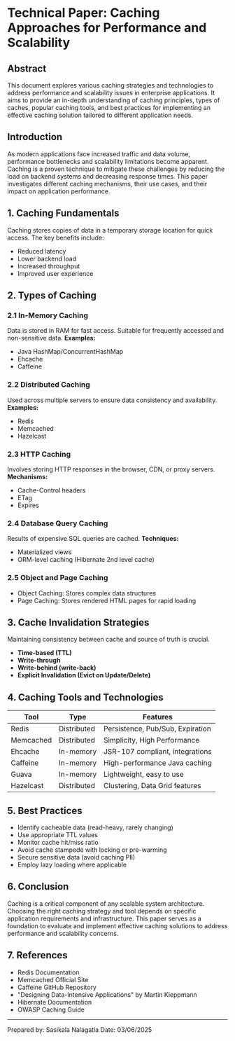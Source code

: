 # Technical Paper: Caching Approaches for Performance and Scalability

## Abstract

This document explores various caching strategies and technologies to address performance and scalability issues in enterprise applications. It aims to provide an in-depth understanding of caching principles, types of caches, popular caching tools, and best practices for implementing an effective caching solution tailored to different application needs.

## Introduction

As modern applications face increased traffic and data volume, performance bottlenecks and scalability limitations become apparent. Caching is a proven technique to mitigate these challenges by reducing the load on backend systems and decreasing response times. This paper investigates different caching mechanisms, their use cases, and their impact on application performance.

## 1. Caching Fundamentals

Caching stores copies of data in a temporary storage location for quick access. The key benefits include:

- Reduced latency
- Lower backend load
- Increased throughput
- Improved user experience

## 2. Types of Caching

### 2.1 In-Memory Caching

Data is stored in RAM for fast access. Suitable for frequently accessed and non-sensitive data.
**Examples:**

- Java HashMap/ConcurrentHashMap
- Ehcache
- Caffeine

### 2.2 Distributed Caching

Used across multiple servers to ensure data consistency and availability.
**Examples:**

- Redis
- Memcached
- Hazelcast

### 2.3 HTTP Caching

Involves storing HTTP responses in the browser, CDN, or proxy servers.
**Mechanisms:**

- Cache-Control headers
- ETag
- Expires

### 2.4 Database Query Caching

Results of expensive SQL queries are cached.
**Techniques:**

- Materialized views
- ORM-level caching (Hibernate 2nd level cache)

### 2.5 Object and Page Caching

- Object Caching: Stores complex data structures
- Page Caching: Stores rendered HTML pages for rapid loading

## 3. Cache Invalidation Strategies

Maintaining consistency between cache and source of truth is crucial.

- **Time-based (TTL)**
- **Write-through**
- **Write-behind (write-back)**
- **Explicit Invalidation (Evict on Update/Delete)**

## 4. Caching Tools and Technologies

| Tool      | Type        | Features                         |
| --------- | ----------- | -------------------------------- |
| Redis     | Distributed | Persistence, Pub/Sub, Expiration |
| Memcached | Distributed | Simplicity, High Performance     |
| Ehcache   | In-memory   | JSR-107 compliant, integrations  |
| Caffeine  | In-memory   | High-performance Java caching    |
| Guava     | In-memory   | Lightweight, easy to use         |
| Hazelcast | Distributed | Clustering, Data Grid features   |

## 5. Best Practices

- Identify cacheable data (read-heavy, rarely changing)
- Use appropriate TTL values
- Monitor cache hit/miss ratio
- Avoid cache stampede with locking or pre-warming
- Secure sensitive data (avoid caching PII)
- Employ lazy loading where applicable

## 6. Conclusion

Caching is a critical component of any scalable system architecture. Choosing the right caching strategy and tool depends on specific application requirements and infrastructure. This paper serves as a foundation to evaluate and implement effective caching solutions to address performance and scalability concerns.

## 7. References

- Redis Documentation
- Memcached Official Site
- Caffeine GitHub Repository
- "Designing Data-Intensive Applications" by Martin Kleppmann
- Hibernate Documentation
- OWASP Caching Guide

---

Prepared by: Sasikala Nalagatla
Date: 03/06/2025
